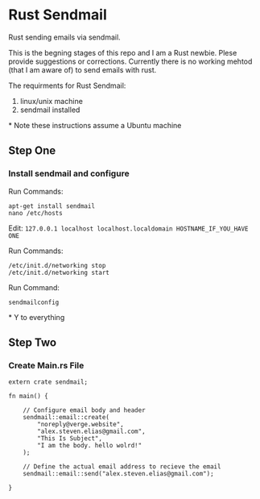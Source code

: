 <h1>Rust Sendmail</h1>

Rust sending emails via sendmail.

This is the begning stages of this repo and I am a Rust newbie. Plese provide suggestions or corrections. Currently there is no working mehtod (that I am aware of) to send emails with rust. 


The requirments for Rust Sendmail:
<ol>
  <li>linux/unix machine</li>
  <li>sendmail installed</li>
</ol>


\* Note these instructions assume a Ubuntu machine


<h2>Step One</h2>
<h3>Install sendmail and configure</h3>
  
Run Commands:
```
apt-get install sendmail
nano /etc/hosts
```

Edit: ```127.0.0.1 localhost localhost.localdomain HOSTNAME_IF_YOU_HAVE ONE```
  

Run Commands:
```
/etc/init.d/networking stop
/etc/init.d/networking start
```

Run Command: 
```
sendmailconfig
```
\* Y to everything


<h2>Step Two</h2>
<h3>Create Main.rs File</h3>

```
extern crate sendmail;

fn main() {

    // Configure email body and header
    sendmail::email::create(
        "noreply@verge.website",
        "alex.steven.elias@gmail.com",
        "This Is Subject",
        "I am the body. hello wolrd!"
    );

    // Define the actual email address to recieve the email
    sendmail::email::send("alex.steven.elias@gmail.com");

}
```
  
  
